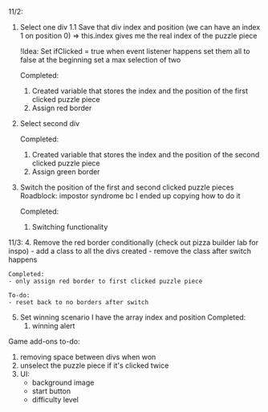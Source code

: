 11/2:
1. Select one div
    1.1 Save that div index and position (we can have an index 1 on position 0)
    => this.index gives me the real index of the puzzle piece


    !Idea:
    Set ifClicked = true when event listener happens
    set them all to false at the beginning
    set a max selection of two

    Completed:
    1. Created variable that stores the index and the position of the first clicked puzzle piece
    2. Assign red border

2. Select second div

    Completed:
    1. Created variable that stores the index and the position of the second clicked puzzle piece
    2. Assign green border

3. Switch the position of the first and second clicked puzzle pieces
    Roadblock: impostor syndrome bc I ended up copying how to do it

    Completed:
    1. Switching functionality

11/3:
4. Remove the red border conditionally (check out pizza builder lab for inspo)
    - add a class to all the divs created
    - remove the class after switch happens

    Completed:
    - only assign red border to first clicked puzzle piece

    To-do:
    - reset back to no borders after switch

5. Set winning scenario
    I have the array index and position
    Completed:
    1. winning alert
   


Game add-ons to-do:
 1. removing space between divs when won
 2. unselect the puzzle piece if it's clicked twice
 3. UI:
    - background image
    - start button
    - difficulty level
    

